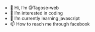 - 👋 Hi, I’m @Tagose-web
- 👀 I’m interested in coding 
- 🌱 I’m currently learning javascript
- 📫 How to reach me through facebook

<!---
Tagose-web/Tagose-web is a ✨ special ✨ repository because its `README.md` (this file) appears on your GitHub profile.
You can click the Preview link to take a look at your changes.
--->
